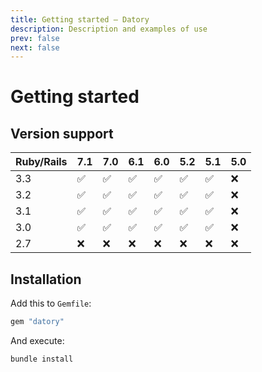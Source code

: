 ```yaml
---
title: Getting started — Datory
description: Description and examples of use
prev: false
next: false
---
```


# Getting started

## Version support

| Ruby/Rails | 7.1 | 7.0 | 6.1 | 6.0 | 5.2 | 5.1 | 5.0 |
|------------|---|---|---|---|---|---|---|
| 3.3        | ✅ | ✅ | ✅ | ✅ | ✅ | ✅ | ❌ |
| 3.2        | ✅ | ✅ | ✅ | ✅ | ✅ | ✅ | ❌ |
| 3.1        | ✅ | ✅ | ✅ | ✅ | ✅ | ✅ | ❌ |
| 3.0        | ✅ | ✅ | ✅ | ✅ | ✅ | ✅ | ❌ |
| 2.7        | ❌ | ❌ | ❌ | ❌ | ❌ | ❌ | ❌ |

## Installation

Add this to `Gemfile`:

```ruby
gem "datory"
```

And execute:

```shell
bundle install
```
